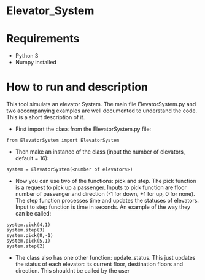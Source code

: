 # Elevator_System

# Requirements
- Python 3
- Numpy installed

# How to run and description
This tool simulats an elevator System. The main file ElevatorSystem.py and two accompanying examples are well documented to understand the code. This is a short description of it.

- First import the class from the ElevatorSystem.py file:
```
from ElevatorSystem import ElevatorSystem 
```
- Then make an instance of the class (input the number of elevators, default = 16):
```
system = ElevatorSystem(<number of elevators>)
```
- Now you can use two of the functions: pick and step. The pick function is a request to pick up a passenger. Inputs to pick function are floor number of passenger and direction (-1 for down, +1 for up, 0 for none). The step function processes time and updates the statuses of elevators. Input to step function is time in seconds. An example of the way they can be called:
```
system.pick(4,1)
system.step(3)
system.pick(8,-1)
system.pick(5,1)
system.step(2)
```
- The class also has one other function: update_status. This just updates the status of each elevator: its current floor, destination floors and direction. This shouldnt be called by the user



